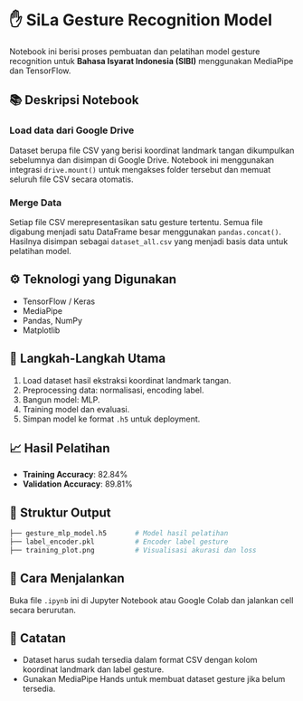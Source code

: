 # ✋ SiLa Gesture Recognition Model

Notebook ini berisi proses pembuatan dan pelatihan model gesture recognition untuk **Bahasa Isyarat Indonesia (SIBI)** menggunakan MediaPipe dan TensorFlow.

## 📚 Deskripsi Notebook

### Load data dari Google Drive
Dataset berupa file CSV yang berisi koordinat landmark tangan dikumpulkan sebelumnya dan disimpan di Google Drive. Notebook ini menggunakan integrasi `drive.mount()` untuk mengakses folder tersebut dan memuat seluruh file CSV secara otomatis.

### Merge Data
Setiap file CSV merepresentasikan satu gesture tertentu. Semua file digabung menjadi satu DataFrame besar menggunakan `pandas.concat()`. Hasilnya disimpan sebagai `dataset_all.csv` yang menjadi basis data untuk pelatihan model.

## ⚙️ Teknologi yang Digunakan

- TensorFlow / Keras
- MediaPipe
- Pandas, NumPy
- Matplotlib

## 🧪 Langkah-Langkah Utama

1. Load dataset hasil ekstraksi koordinat landmark tangan.
2. Preprocessing data: normalisasi, encoding label.
3. Bangun model: MLP.
4. Training model dan evaluasi.
5. Simpan model ke format `.h5` untuk deployment.

## 📈 Hasil Pelatihan

- **Training Accuracy**: 82.84%
- **Validation Accuracy**: 89.81%

## 📁 Struktur Output

```bash
├── gesture_mlp_model.h5       # Model hasil pelatihan
├── label_encoder.pkl          # Encoder label gesture
├── training_plot.png          # Visualisasi akurasi dan loss
```

## 🚀 Cara Menjalankan

Buka file `.ipynb` ini di Jupyter Notebook atau Google Colab dan jalankan cell secara berurutan.

## 📝 Catatan

- Dataset harus sudah tersedia dalam format CSV dengan kolom koordinat landmark dan label gesture.
- Gunakan MediaPipe Hands untuk membuat dataset gesture jika belum tersedia.
